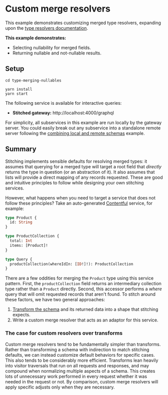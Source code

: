 # Custom merge resolvers

This example demonstrates customizing merged type resolvers, expanding upon the [type resolvers documentation](https://www.graphql-tools.com/docs/schema-stitching/stitch-type-merging#type-resolvers).

**This example demonstrates:**

- Selecting nullability for merged fields.
- Returning nullable and not-nullable results.

## Setup

```shell
cd type-merging-nullables

yarn install
yarn start
```

The following service is available for interactive queries:

- **Stitched gateway:** http://localhost:4000/graphql

For simplicity, all subservices in this example are run locally by the gateway server. You could easily break out any subservice into a standalone remote server following the [combining local and remote schemas](../combining-local-and-remote-schemas) example.

## Summary

Stitching implements sensible defaults for resolving merged types: it assumes that querying for a merged type will target a root field that _directly_ returns the type in question (or an abstraction of it). It also assumes that lists will provide a direct mapping of any records requested. These are good and intuitive principles to follow while designing your own stitching services.

However, what happens when you need to target a service that does not follow these principles? Take an auto-generated [Contentful](https://www.contentful.com/) service, for example:

```graphql
type Product {
  id: String
}

type ProductCollection {
  total: Int
  items: [Product]!
}

type Query {
  productCollection(whereIdIn: [ID!]!): ProductCollection
}
```

There are a few oddities for merging the `Product` type using this service pattern. First, the `productCollection` field returns an intermediary collection type rather than a `Product` directly. Second, this accessor performs a _where_ query that will omit requested records that aren't found. To stitch around these factors, we have two general approaches:

1. [Transform the schema](https://www.graphql-tools.com/docs/schema-stitching/stitch-combining-schemas#adding-transforms) and its returned data into a shape that stitching expects.
2. Write a custom merge resolver that acts as an adaptor for this service.

### The case for custom resolvers over transforms

Custom merge resolvers tend to be fundamentally simpler than transforms. Rather than transforming a schema with indirection to match stitching defaults, we can instead customize default behaviors for specific cases. This also tends to be considerably more efficient. Transforms lean heavily into visitor traversals that run on all requests and responses, and may compound when normalizing multiple aspects of a schema. This creates lots of unnecessary work performed in every request whether it was needed in the request or not. By comparison, custom merge resolvers will apply specific adjusts only when they are necessary.
